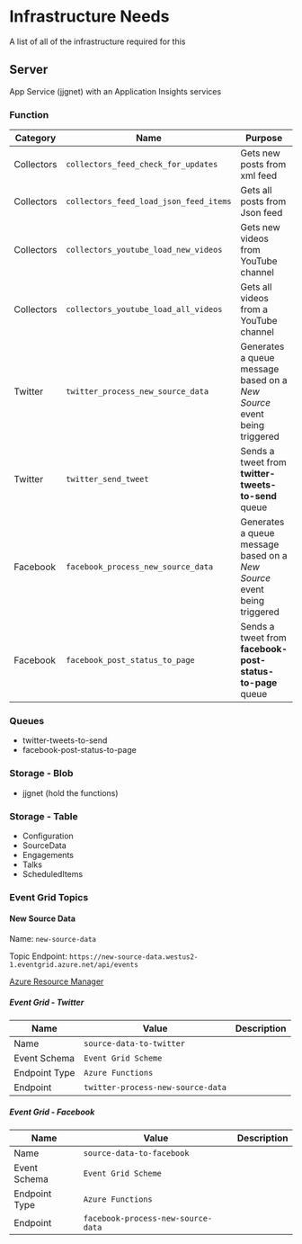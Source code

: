 # Infrastructure Needs

A list of all of the infrastructure required for this

## Server

App Service (jjgnet) with an Application Insights services

### Function


| Category | Name | Purpose | Project | Class |
| --- | ---|---|---|---|
| Collectors | `collectors_feed_check_for_updates` | Gets new posts from xml feed | `JosephGuadagno.Broadcasting.Functions` | `Collectors.CheckFeedForUpdates` |
| Collectors | `collectors_feed_load_json_feed_items` | Gets all posts from Json feed | `JosephGuadagno.Broadcasting.Functions` | `LoadJsonFeedItems` |
| Collectors | `collectors_youtube_load_new_videos` | Gets new videos from YouTube channel | `JosephGuadagno.Broadcasting.Functions` | `Collectors.YouTube.LoadNewVideos` |
| Collectors | `collectors_youtube_load_all_videos` | Gets all videos from a YouTube channel | `JosephGuadagno.Broadcasting.Functions` | `Collectors.YouTube.LoadAllVideos` |
| Twitter | `twitter_process_new_source_data` | Generates a queue message based on a *New Source* event being triggered | `JosephGuadagno.Broadcasting` | `Twitter.ProcessNewSourceData` |
| Twitter | `twitter_send_tweet` | Sends a tweet from **twitter-tweets-to-send** queue | `JosephGuadagno.Broadcasting.Functions` | `Twitter.SendTweet` |
| Facebook | `facebook_process_new_source_data` | Generates a queue message based on a *New Source* event being triggered | `JosephGuadagno.Broadcasting` | `Facebook.ProcessNewSourceData` |
| Facebook | `facebook_post_status_to_page` | Sends a tweet from **facebook-post-status-to-page** queue | `JosephGuadagno.Broadcasting.Functions` | `Facebook.PostPageStatus` |

### Queues

* twitter-tweets-to-send
* facebook-post-status-to-page

### Storage - Blob

* jjgnet (hold the functions)

### Storage - Table

* Configuration
* SourceData
* Engagements
* Talks
* ScheduledItems

### Event Grid Topics

#### New Source Data

Name: `new-source-data`

Topic Endpoint: `https://new-source-data.westus2-1.eventgrid.azure.net/api/events`

[Azure Resource Manager](https://new-source-data.westus2-1.eventgrid.azure.net/api/events)

##### Event Grid - Twitter

| Name | Value | Description |
|---|---|---|
| Name | `source-data-to-twitter` | |
| Event Schema | `Event Grid Scheme` | |
| Endpoint Type | `Azure Functions` | |
| Endpoint | `twitter-process-new-source-data` | |

##### Event Grid - Facebook

| Name | Value | Description |
|---|---|---|
| Name | `source-data-to-facebook` | |
| Event Schema | `Event Grid Scheme` | |
| Endpoint Type | `Azure Functions` | |
| Endpoint | `facebook-process-new-source-data` | |

